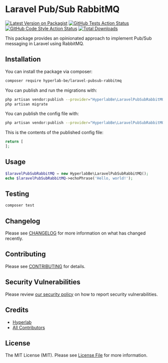 # Laravel Pub/Sub RabbitMQ

[![Latest Version on Packagist](https://img.shields.io/packagist/v/hyperlab-be/laravel-pubsub-rabbitmq.svg?style=flat-square)](https://packagist.org/packages/hyperlab-be/laravel-pubsub-rabbitmq)
[![GitHub Tests Action Status](https://img.shields.io/github/workflow/status/hyperlab-be/laravel-pubsub-rabbitmq/run-tests?label=tests)](https://github.com/hyperlab-be/laravel-pubsub-rabbitmq/actions?query=workflow%3Arun-tests+branch%3Amaster)
[![GitHub Code Style Action Status](https://img.shields.io/github/workflow/status/hyperlab-be/laravel-pubsub-rabbitmq/Check%20&%20fix%20styling?label=code%20style)](https://github.com/hyperlab-be/laravel-pubsub-rabbitmq/actions?query=workflow%3A"Check+%26+fix+styling"+branch%3Amaster)
[![Total Downloads](https://img.shields.io/packagist/dt/hyperlab-be/laravel-pubsub-rabbitmq.svg?style=flat-square)](https://packagist.org/packages/hyperlab-be/laravel-pubsub-rabbitmq)

This package provides an opinionated approach to implement Pub/Sub messaging in Laravel using RabbitMQ.

## Installation

You can install the package via composer:

```bash
composer require hyperlab-be/laravel-pubsub-rabbitmq
```

You can publish and run the migrations with:

```bash
php artisan vendor:publish --provider="HyperlabBe\LaravelPubSubRabbitMQ\LaravelPubSubRabbitMQServiceProvider" --tag="laravel-pubsub-rabbitmq-migrations"
php artisan migrate
```

You can publish the config file with:
```bash
php artisan vendor:publish --provider="HyperlabBe\LaravelPubSubRabbitMQ\LaravelPubSubRabbitMQServiceProvider" --tag="laravel-pubsub-rabbitmq-config"
```

This is the contents of the published config file:

```php
return [
];
```

## Usage

```php
$laravelPubSubRabbitMQ = new HyperlabBe\LaravelPubSubRabbitMQ();
echo $laravelPubSubRabbitMQ->echoPhrase('Hello, world!');
```

## Testing

```bash
composer test
```

## Changelog

Please see [CHANGELOG](CHANGELOG.md) for more information on what has changed recently.

## Contributing

Please see [CONTRIBUTING](.github/CONTRIBUTING.md) for details.

## Security Vulnerabilities

Please review [our security policy](../../security/policy) on how to report security vulnerabilities.

## Credits

- [Hyperlab](https://github.com/hyperlab-be)
- [All Contributors](../../contributors)

## License

The MIT License (MIT). Please see [License File](LICENSE.md) for more information.
